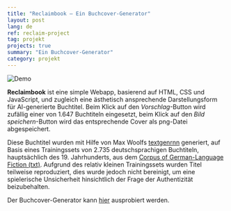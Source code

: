 ```yaml
---
title: "Reclaimbook – Ein Buchcover-Generator"
layout: post
lang: de
ref: reclaim-project
tag: projekt
projects: true
summary: "Ein Buchcover-Generator"
category: projekt
---
```

![Demo]({{site.url}}{{site.baseurl}}/assets/images/cover-generator-demo.gif)

**Reclaimbook** ist eine simple Webapp, basierend auf HTML, CSS und JavaScript, und zugleich eine ästhetisch ansprechende Darstellungsform für AI-generierte Buchtitel. Beim Klick auf den *Vorschlag*-Button wird zufällig einer von 1.647 Buchtiteln eingesetzt, beim Klick auf den *Bild speichern*-Button wird das entsprechende Cover als png-Datei abgespeichert.

Diese Buchtitel wurden mit Hilfe von Max Woolfs [textgenrnn](https://github.com/minimaxir/textgenrnn) generiert, auf Basis eines Trainingssets von 2.735 deutschsprachigen Buchtiteln, hauptsächlich des 19. Jahrhunderts, aus dem [Corpus of German-Language Fiction (txt)](https://figshare.com/articles/Corpus_of_German-Language_Fiction_txt_/4524680). Aufgrund des relativ kleinen Trainingssets wurden Titel teilweise reproduziert, dies wurde jedoch nicht bereinigt, um eine spielerische Unsicherheit hinsichtlich der Frage der Authentizität beizubehalten.

Der Buchcover-Generator kann [hier]({{site.url}}{{site.baseurl}}/reclaimbook/) ausprobiert werden.
